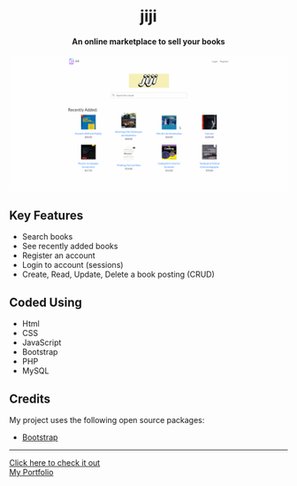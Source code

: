 <h1 align="center">
    jiji
    <h4 align="center">An online marketplace to sell your books</h4>
</h1>


<a href="https://pinderbal.ca/jiji">![screenshot](jiji-demo.gif?raw=true)</a>

## Key Features

* Search books
* See recently added books
* Register an account
* Login to account (sessions)
* Create, Read, Update, Delete a book posting (CRUD)

## Coded Using
* Html
* CSS
* JavaScript
* Bootstrap
* PHP
* MySQL

## Credits
My project uses the following open source packages:
- [Bootstrap](https://getbootstrap.com/)

<hr>
<a href="https://pinderbal.ca/jiji">Click here to check it out</a>
<br>
<a href="https://pinderbal.ca/">My Portfolio</a>
